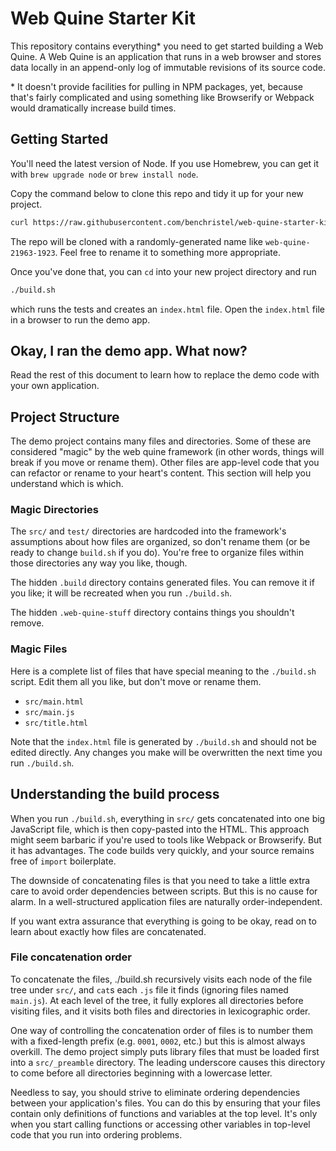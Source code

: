 # Web Quine Starter Kit

This repository contains everything\* you need to get
started building a Web Quine. A Web Quine is an application
that runs in a web browser and stores data locally in an
append-only log of immutable revisions of its source code.

\* It doesn't provide facilities for pulling in NPM
packages, yet, because that's fairly complicated and using
something like Browserify or Webpack would dramatically
increase build times.

## Getting Started

You'll need the latest version of Node. If you use Homebrew,
you can get it with `brew upgrade node` or `brew install node`.

Copy the command below to clone this repo and tidy it up
for your new project.

```bash
curl https://raw.githubusercontent.com/benchristel/web-quine-starter-kit/master/setup.sh | bash
```

The repo will be cloned with a randomly-generated name like
`web-quine-21963-1923`. Feel free to rename it to something
more appropriate.

Once you've done that, you can `cd` into your new project
directory and run

```bash
./build.sh
```

which runs the tests and creates an `index.html` file. Open
the `index.html` file in a browser to run the demo app.

## Okay, I ran the demo app. What now?

Read the rest of this document to learn how to replace
the demo code with your own application.

## Project Structure

The demo project contains many files and directories. Some
of these are considered "magic" by the web quine framework
(in other words, things will break if you move or rename
them). Other files are app-level code that you can refactor
or rename to your heart's content. This section will help
you understand which is which.

### Magic Directories

The `src/` and `test/` directories are hardcoded into the
framework's assumptions about how files are organized, so
don't rename them (or be ready to change `build.sh` if you
do). You're free to organize files within those directories
any way you like, though.

The hidden `.build` directory contains generated files.
You can remove it if you like; it will be recreated when you
run `./build.sh`.

The hidden `.web-quine-stuff` directory contains things you
shouldn't remove.

### Magic Files

Here is a complete list of files that have special meaning
to the `./build.sh` script. Edit them all you like, but
don't move or rename them.

- `src/main.html`
- `src/main.js`
- `src/title.html`

Note that the `index.html` file is generated by `./build.sh`
and should not be edited directly. Any changes you make will
be overwritten the next time you run `./build.sh`.

## Understanding the build process

When you run `./build.sh`, everything in `src/` gets
concatenated into one big JavaScript file, which is then
copy-pasted into the HTML. This approach might seem barbaric
if you're used to tools like Webpack or Browserify. But it
has advantages. The code builds very quickly, and your
source remains free of `import` boilerplate.

The downside of concatenating files is that you need
to take a little extra care to avoid order dependencies
between scripts. But this is no cause for alarm. In a
well-structured application files are naturally
order-independent.

If you want extra assurance that everything is going to be
okay, read on to learn about exactly how files are
concatenated.

### File concatenation order

To concatenate the files, ./build.sh recursively visits each
node of the file tree under `src/`, and `cat`s each
`.js` file it finds (ignoring files named `main.js`). At
each level of the tree, it fully explores all directories
before visiting files, and it visits both files and
directories in lexicographic order.

One way of controlling the concatenation order of files is
to number them with a fixed-length prefix (e.g. `0001`,
`0002`, etc.) but this is almost always overkill. The demo
project simply puts library files that must be loaded first
into a `src/_preamble` directory. The leading underscore
causes this directory to come before all directories
beginning with a lowercase letter.

Needless to say, you should strive to eliminate ordering
dependencies between your application's files. You can
do this by ensuring that your files contain only definitions
of functions and variables at the top level. It's only when
you start calling functions or accessing other variables in
top-level code that you run into ordering problems.
